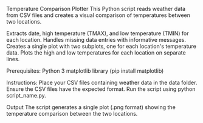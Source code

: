 Temperature Comparison Plotter
This Python script reads weather data from CSV files and creates a visual comparison of temperatures between two locations.

Extracts date, high temperature (TMAX), and low temperature (TMIN) for each location.
Handles missing data entries with informative messages.
Creates a single plot with two subplots, one for each location's temperature data.
Plots the high and low temperatures for each location on separate lines.

Prerequisites:
Python 3
matplotlib library (pip install matplotlib)

Instructions:
Place your CSV files containing weather data in the data folder.
Ensure the CSV files have the expected format.
Run the script using python script_name.py.

Output
The script generates a single plot (.png format) showing the temperature comparison between the two locations.